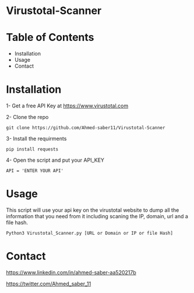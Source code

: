 # Virustotal-Scanner


# Table of Contents
* Installation
* Usage
* Contact

# Installation
1- Get a free API Key at https://www.virustotal.com

2- Clone the repo
```
git clone https://github.com/Ahmed-saber11/Virustotal-Scanner
```
3- Install the requirments
```
pip install requests
```
4- Open the script and put your API_KEY
```
API = 'ENTER YOUR API'
```

# Usage
This script will use your api key on the virustotal website to dump all the information that you need from it including scaning the IP, domain, url and a file hash.
```
Python3 Virustotal_Scanner.py [URL or Domain or IP or file Hash]
```

# Contact
https://www.linkedin.com/in/ahmed-saber-aa520217b

https://twitter.com/Ahmed_saber_11

